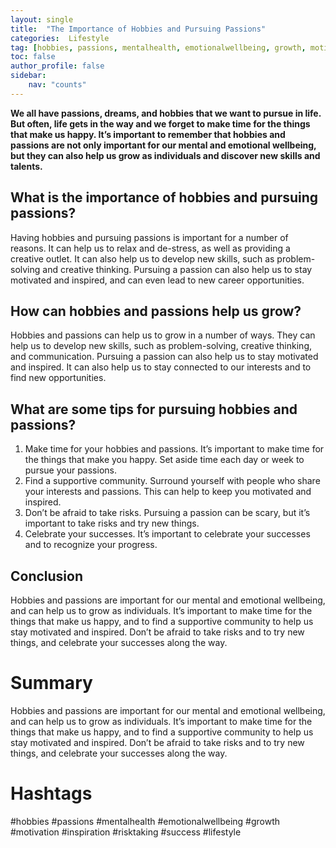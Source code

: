 ```yaml
---
layout: single
title:  "The Importance of Hobbies and Pursuing Passions"
categories:  Lifestyle
tag: [hobbies, passions, mentalhealth, emotionalwellbeing, growth, motivation, inspiration, risktaking, success, lifestyle, ]
toc: false
author_profile: false
sidebar:
    nav: "counts"
---
```

    
**We all have passions, dreams, and hobbies that we want to pursue in life. But often, life gets in the way and we forget to make time for the things that make us happy. It’s important to remember that hobbies and passions are not only important for our mental and emotional wellbeing, but they can also help us grow as individuals and discover new skills and talents.**

## What is the importance of hobbies and pursuing passions?

Having hobbies and pursuing passions is important for a number of reasons. It can help us to relax and de-stress, as well as providing a creative outlet. It can also help us to develop new skills, such as problem-solving and creative thinking. Pursuing a passion can also help us to stay motivated and inspired, and can even lead to new career opportunities. 

## How can hobbies and passions help us grow?

Hobbies and passions can help us to grow in a number of ways. They can help us to develop new skills, such as problem-solving, creative thinking, and communication. Pursuing a passion can also help us to stay motivated and inspired. It can also help us to stay connected to our interests and to find new opportunities. 

## What are some tips for pursuing hobbies and passions?

1. Make time for your hobbies and passions. It’s important to make time for the things that make you happy. Set aside time each day or week to pursue your passions. 
2. Find a supportive community. Surround yourself with people who share your interests and passions. This can help to keep you motivated and inspired. 
3. Don’t be afraid to take risks. Pursuing a passion can be scary, but it’s important to take risks and try new things. 
4. Celebrate your successes. It’s important to celebrate your successes and to recognize your progress. 

## Conclusion

Hobbies and passions are important for our mental and emotional wellbeing, and can help us to grow as individuals. It’s important to make time for the things that make us happy, and to find a supportive community to help us stay motivated and inspired. Don’t be afraid to take risks and to try new things, and celebrate your successes along the way. 

# Summary 

Hobbies and passions are important for our mental and emotional wellbeing, and can help us to grow as individuals. It’s important to make time for the things that make us happy, and to find a supportive community to help us stay motivated and inspired. Don’t be afraid to take risks and to try new things, and celebrate your successes along the way. 

# Hashtags 

#hobbies #passions #mentalhealth #emotionalwellbeing #growth #motivation #inspiration #risktaking #success #lifestyle